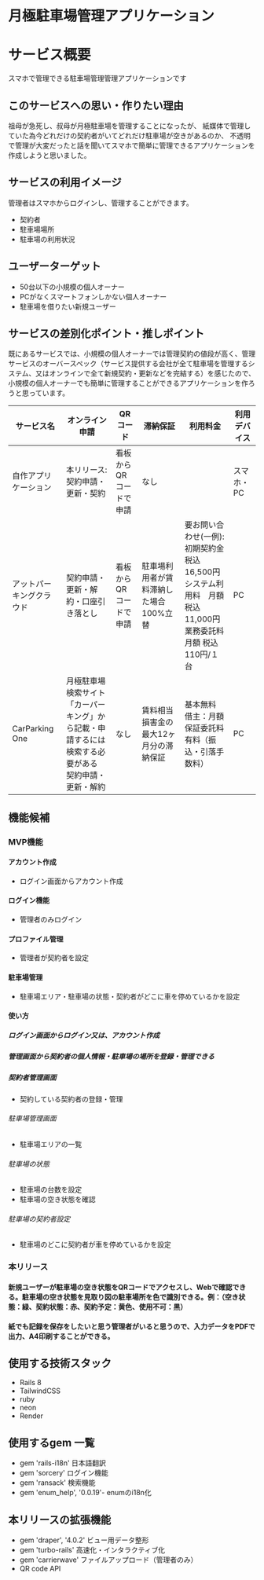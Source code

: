 # 月極駐車場管理アプリケーション

# サービス概要

スマホで管理できる駐車場管理管理アプリケーションです

## このサービスへの思い・作りたい理由
祖母が急死し、叔母が月極駐車場を管理することになったが、
紙媒体で管理していた為今どれだけの契約者がいてどれだけ駐車場が空きがあるのか、
不透明で管理が大変だったと話を聞いてスマホで簡単に管理できるアプリケーションを作成しようと思いました。

## サービスの利用イメージ

管理者はスマホからログインし、管理することができます。
- 契約者
- 駐車場場所
- 駐車場の利用状況

## ユーザーターゲット
- 50台以下の小規模の個人オーナー
- PCがなくスマートフォンしかない個人オーナー
- 駐車場を借りたい新規ユーザー

## サービスの差別化ポイント・推しポイント
既にあるサービスでは、小規模の個人オーナーでは管理契約の値段が高く、管理サービスのオーバースペック（サービス提供する会社が全て駐車場を管理するシステム、又はオンラインで全て新規契約・更新などを完結する）を感じたので、小規模の個人オーナーでも簡単に管理することができるアプリケーションを作ろうと思っています。

|サービス名|オンライン申請|QRコード|滞納保証|利用料金|利用デバイス|
|-----|------|-----|------|-----|-----|
|自作アプリケーション|本リリース:契約申請・更新・契約|看板からQRコードで申請|なし||スマホ・PC|
|アットパーキングクラウド|契約申請・更新・解約・口座引き落とし|看板からQRコードで申請|駐車場利用者が賃料滞納した場合100%立替|要お問い合わせ(一例):<br>初期契約金　税込16,500円<br>システム利用料　月額 税込11,000円<br>業務委託料　月額 税込110円/１台|PC|
|CarParking One|月極駐車場検索サイト「カーパーキング」から記載・申請するには検索する必要がある<br>契約申請・更新・解約|なし|賃料相当損害金の最大12ヶ月分の滞納保証|基本無料<br>借主：月額保証委託料 有料（振込・引落手数料）|PC|


## 機能候補

### MVP機能

#### アカウント作成

- ログイン画面からアカウント作成

#### ログイン機能

- 管理者のみログイン

#### プロファイル管理

- 管理者が契約者を設定

#### 駐車場管理

- 駐車場エリア・駐車場の状態・契約者がどこに車を停めているかを設定

#### 使い方

##### ログイン画面からログイン又は、アカウント作成

##### 管理画面から契約者の個人情報・駐車場の場所を登録・管理できる

##### 契約者管理画面

- 契約している契約者の登録・管理

###### 駐車場管理画面

- 駐車場エリアの一覧

###### 駐車場の状態

- 駐車場の台数を設定
- 駐車場の空き状態を確認

###### 駐車場の契約者設定

- 駐車場のどこに契約者が車を停めているかを設定

### 本リリース

#### 新規ユーザーが駐車場の空き状態をQRコードでアクセスし、Webで確認できる。駐車場の空き状態を見取り図の駐車場所を色で識別できる。例：（空き状態：緑、契約状態：赤、契約予定：黄色、使用不可：黒）

#### 紙でも記録を保存をしたいと思う管理者がいると思うので、入力データをPDFで出力、A4印刷することができる。

## 使用する技術スタック
- Rails 8
- TailwindCSS
- ruby
- neon
- Render

## 使用するgem 一覧
- gem 'rails-i18n' 日本語翻訳
- gem 'sorcery' ログイン機能
- gem 'ransack' 検索機能
- gem 'enum_help', '0.0.19'- enumのi18n化

## 本リリースの拡張機能
- gem 'draper', '4.0.2' ビュー用データ整形
- gem 'turbo-rails' 高速化・インタラクティブ化
- gem 'carrierwave' ファイルアップロード（管理者のみ）
- QR code API

